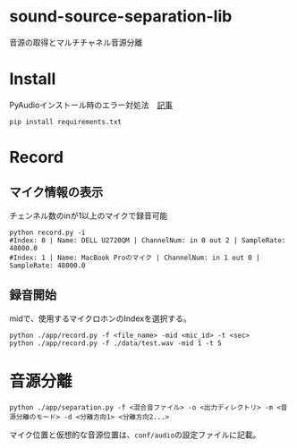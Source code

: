 # sound-source-separation-lib
音源の取得とマルチチャネル音源分離

# Install

PyAudioインストール時のエラー対処法　[記事](https://qiita.com/musaprg/items/34c4c1e0e9eb8e8cc5a1)

```
pip install requirements.txt
```

# Record

## マイク情報の表示

チェンネル数のinが1以上のマイクで録音可能

```
python record.py -i
#Index: 0 | Name: DELL U2720QM | ChannelNum: in 0 out 2 | SampleRate: 48000.0
#Index: 1 | Name: MacBook Proのマイク | ChannelNum: in 1 out 0 | SampleRate: 48000.0
```

## 録音開始

midで、使用するマイクロホンのIndexを選択する。

```
python ./app/record.py -f <file_name> -mid <mic_id> -t <sec>
python ./app/record.py -f ./data/test.wav -mid 1 -t 5
```

# 音源分離

```
python ./app/separation.py -f <混合音ファイル> -o <出力ディレクトリ> -m <音源分離のモード> -d <分離方向1> <分離方向2...>
```

マイク位置と仮想的な音源位置は、```conf/audio```の設定ファイルに記載。

